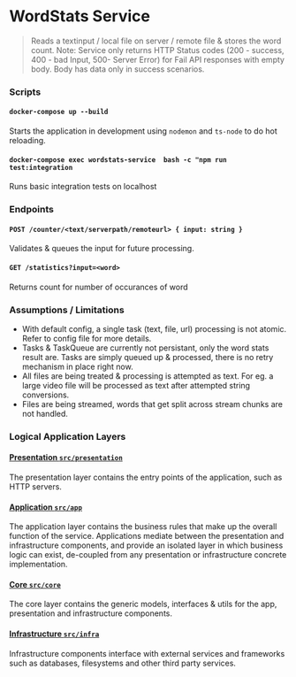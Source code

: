 # WordStats Service

> Reads a textinput / local file on server / remote file & stores the word count.
> Note: Service only returns HTTP Status codes (200 - success, 400 - bad Input, 500- Server Error) for Fail API responses with empty body. Body has data only in success scenarios.

### Scripts

#### `docker-compose up --build`
Starts the application in development using `nodemon` and `ts-node` to do hot reloading.

#### `docker-compose exec wordstats-service  bash -c "npm run test:integration`
Runs basic integration tests on localhost

### Endpoints

#### `POST /counter/<text/serverpath/remoteurl> { input: string }`
Validates & queues the input for future processing.

#### `GET /statistics?input=<word>`
Returns count for number of occurances of word

### Assumptions / Limitations
- With default config, a single task (text, file, url) processing is not atomic. Refer to config file for more details.
- Tasks & TaskQueue are currently not persistant, only the word stats result are. Tasks are simply queued up & processed, there is no retry mechanism in place right now.
- All files are being treated & processing is attempted as text. For eg. a large video file will be processed as text after attempted string conversions.
- Files are being streamed, words that get split across stream chunks are not handled.

### Logical Application Layers

#### [Presentation `src/presentation`](./src/presentation)
The presentation layer contains the entry points of the application, such as HTTP servers.

#### [Application `src/app`](./src/app)
The application layer contains the business rules that make up the overall function of the service. Applications mediate between the
presentation and infrastructure components, and provide an isolated layer in which business logic can exist,
de-coupled from any presentation or infrastructure concrete implementation.

#### [Core `src/core`](./src/core)
The core layer contains the generic models, interfaces & utils for the app, presentation and infrastructure components.

#### [Infrastructure `src/infra`](./src/infra)
Infrastructure components interface with external services and frameworks such as databases, filesystems and other third party services.
